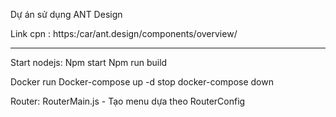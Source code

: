 Dự án sử dụng ANT Design

Link cpn : https:/car/ant.design/components/overview/


----------
Start nodejs: 
Npm start
Npm run build 

Docker 
run Docker-compose up -d
stop docker-compose down



Router:
RouterMain.js - Tạo menu dựa theo RouterConfig